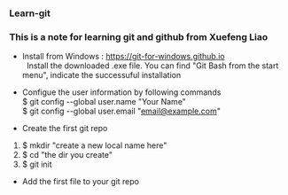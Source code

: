 ### Learn-git 
### This is a note for learning git and github from Xuefeng Liao

* Install from Windows : https://git-for-windows.github.io  
   Install the downloaded .exe file. You can find "Git Bash from the start menu", indicate the successuful installation  

* Configue the user information by following commands  
   $ git config --global user.name "Your Name"  
   $ git config --global user.email "email@example.com"

* Create the first git repo  
1. $ mkdir "create a new local name here"    
2. $ cd "the dir you create"  
3. $ git init  

* Add the first file to your git repo
